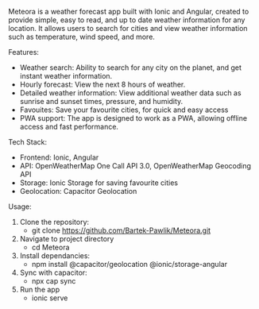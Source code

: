 Meteora is a weather forecast app built with Ionic and Angular, created to provide simple, easy to read, and up to date weather information for any location.
It allows users to search for cities and view weather information such as temperature, wind speed, and more.

Features: 

- Weather search: Ability to search for any city on the planet, and get instant weather information.
- Hourly forecast: View the next 8 hours of weather.
- Detailed weather information: View additional weather data such as sunrise and sunset times, pressure, and humidity.
- Favouites: Save your favourite cities, for quick and easy access
- PWA support: The app is designed to work as a PWA, allowing offline access and fast performance.

Tech Stack: 
- Frontend: Ionic, Angular
- API: OpenWeatherMap One Call API 3.0, OpenWeatherMap Geocoding API
- Storage: Ionic Storage for saving favourite cities
- Geolocation: Capacitor Geolocation

Usage: 

1. Clone the repository:
    - git clone https://github.com/Bartek-Pawlik/Meteora.git
2. Navigate to project directory
    - cd Meteora
3. Install dependancies:
    - npm install @capacitor/geolocation @ionic/storage-angular
4. Sync with capacitor:
    - npx cap sync
5. Run the app
    - ionic serve
  
      
